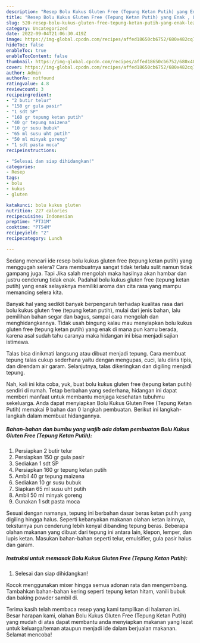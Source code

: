 ```yaml
---
description: "Resep Bolu Kukus Gluten Free (Tepung Ketan Putih) yang Enak , Lezat"
title: "Resep Bolu Kukus Gluten Free (Tepung Ketan Putih) yang Enak , Lezat"
slug: 520-resep-bolu-kukus-gluten-free-tepung-ketan-putih-yang-enak-lezat
category: Uncategorized
date: 2022-09-04T21:06:30.419Z
image: https://img-global.cpcdn.com/recipes/affed18650cb6752/680x482cq70/bolu-kukus-gluten-free-tepung-ketan-putih-foto-resep-utama.jpg
hideToc: false
enableToc: true
enableTocContent: false
thumbnail: https://img-global.cpcdn.com/recipes/affed18650cb6752/680x482cq70/bolu-kukus-gluten-free-tepung-ketan-putih-foto-resep-utama.jpg
cover: https://img-global.cpcdn.com/recipes/affed18650cb6752/680x482cq70/bolu-kukus-gluten-free-tepung-ketan-putih-foto-resep-utama.jpg
author: Admin
authorAv: notfound
ratingvalue: 4.8
reviewcount: 3
recipeingredient:
- "2 butir telur"
- "150 gr gula pasir"
- "1 sdt SP"
- "160 gr tepung ketan putih"
- "40 gr tepung maizena"
- "10 gr susu bubuk"
- "65 ml susu uht putih"
- "50 ml minyak goreng"
- "1 sdt pasta moca"
recipeinstructions:

- "Selesai dan siap dihidangkan!"
categories:
- Resep
tags:
- bolu
- kukus
- gluten

katakunci: bolu kukus gluten 
nutrition: 227 calories
recipecuisine: Indonesian
preptime: "PT31M"
cooktime: "PT54M"
recipeyield: "2"
recipecategory: Lunch

---
```



Sedang mencari ide resep bolu kukus gluten free (tepung ketan putih) yang menggugah selera? Cara membuatnya sangat tidak terlalu sulit namun tidak gampang juga. Tapi Jika salah mengolah maka hasilnya akan hambar dan justru cenderung tidak enak. Padahal bolu kukus gluten free (tepung ketan putih) yang enak selayaknya memiliki aroma dan cita rasa yang mampu memancing selera kita.


Banyak hal yang sedikit banyak berpengaruh terhadap kualitas rasa dari bolu kukus gluten free (tepung ketan putih), mulai dari jenis bahan, lalu pemilihan bahan segar dan bagus, sampai cara mengolah dan menghidangkannya. Tidak usah bingung kalau mau menyiapkan bolu kukus gluten free (tepung ketan putih) yang enak di mana pun kamu berada, karena asal sudah tahu caranya maka hidangan ini bisa menjadi sajian istimewa.

Talas bisa dinikmati langsung atau dibuat menjadi tepung. Cara membuat tepung talas cukup sederhana yaitu dengan mengupas, cuci, lalu diiris tipis, dan direndam air garam. Selanjutnya, talas dikeringkan dan digiling menjadi tepung.


Nah, kali ini kita coba, yuk, buat bolu kukus gluten free (tepung ketan putih) sendiri di rumah. Tetap berbahan yang sederhana, hidangan ini dapat memberi manfaat untuk membantu menjaga kesehatan tubuhmu sekeluarga. Anda dapat menyiapkan Bolu Kukus Gluten Free (Tepung Ketan Putih) memakai 9 bahan dan 0 langkah pembuatan. Berikut ini langkah-langkah dalam membuat hidangannya.

<!--inarticleads1-->

##### Bahan-bahan dan bumbu yang wajib ada dalam pembuatan Bolu Kukus Gluten Free (Tepung Ketan Putih):

1. Persiapkan 2 butir telur
1. Persiapkan 150 gr gula pasir
1. Sediakan 1 sdt SP
1. Persiapkan 160 gr tepung ketan putih
1. Ambil 40 gr tepung maizena
1. Sediakan 10 gr susu bubuk
1. Siapkan 65 ml susu uht putih
1. Ambil 50 ml minyak goreng
1. Gunakan 1 sdt pasta moca


Sesuai dengan namanya, tepung ini berbahan dasar beras ketan putih yang digiling hingga halus. Seperti kebanyakan makanan olahan ketan lainnya, teksturnya pun cenderung lebih kenyal dibanding tepung beras. Beberapa olahan makanan yang dibuat dari tepung ini antara lain, klepon, lemper, dan lupis ketan. Masukan bahan-bahan seperti telur, emulsifier, gula pasir halus dan garam. 

<!--inarticleads2-->

##### Instruksi untuk memasak Bolu Kukus Gluten Free (Tepung Ketan Putih):


1. Selesai dan siap dihidangkan!

Kocok menggunakan mixer hingga semua adonan rata dan mengembang. Tambahkan bahan-bahan kering seperti tepung ketan hitam, vanili bubuk dan baking powder sambil di. 

Terima kasih telah membaca resep yang kami tampilkan di halaman ini. Besar harapan kami, olahan Bolu Kukus Gluten Free (Tepung Ketan Putih) yang mudah di atas dapat membantu anda menyiapkan makanan yang lezat untuk keluarga/teman ataupun menjadi ide dalam berjualan makanan. Selamat mencoba!
